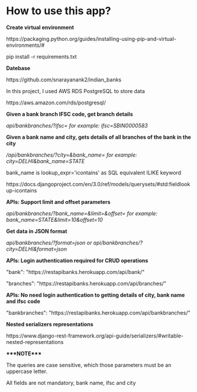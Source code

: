 <html>
  <body>
   <p><h1>How to use this app?</h1></p>
  
  <p><b>Create virtual environment</b></p>
  <p>https://packaging.python.org/guides/installing-using-pip-and-virtual-environments/#</p>
  
  <p>pip install -r requirements.txt</p>
  
  <p><b>Datebase</b></p>
   <p>https://github.com/snarayanank2/indian_banks</p>
   
   <p>In this project, I used AWS RDS PostgreSQL to store data</p>
   <p>https://aws.amazon.com/rds/postgresql/</p>
  
  <p><b>Given a bank branch IFSC code, get branch details</b></p>
  <p><i>api/bankbranches/?ifsc= for example: ifsc=SBIN0000583</i></p>
  
  <p><b>Given a bank name and city, gets details of all branches of the bank in the city</b></p>
  <p><i>/api/bankbranches/?city=&bank_name= for example: city=DELHI&bank_name=STATE</i></p>
  
  <p>bank_name is lookup_expr='icontains' as SQL equivalent ILIKE keyword</p>
  <p>https://docs.djangoproject.com/en/3.0/ref/models/querysets/#std:fieldlookup-icontains</p>
  
  <p><b>APIs: Support limit and offset parameters</b></p>
  <p><i>api/bankbranches/?bank_name=&limit=&offset= for example: bank_name=STATE&limit=10&offset=10</i></p>
  
  <p><b>Get data in JSON format</b></p>
  <p><i>api/bankbranches/?format=json or api/bankbranches/?city=DELHI&format=json</i></p>
  
  <p><b>APIs: Login authentication required for CRUD operations</b></p>
  <p>"bank": "https://restapibanks.herokuapp.com/api/bank/"</p>
  <p>"branches": "https://restapibanks.herokuapp.com/api/branches/"</p>
    
   <p><b>APIs: No need login authentication to getting details of city, bank name and ifsc code</b></p>
   <p>"bankbranches": "https://restapibanks.herokuapp.com/api/bankbranches/"</p>  
  
   <p><b>Nested serializers representations</b></p>
  <p>https://www.django-rest-framework.org/api-guide/serializers/#writable-nested-representations</p
   
  <p><b>***NOTE***</b></p>
  <p>The queries are case sensitive, which those parameters must be an uppercase letter.</p>
  <p>All fields are not mandatory, bank name, ifsc and city</p>
 
  
  </body>
 </html>
